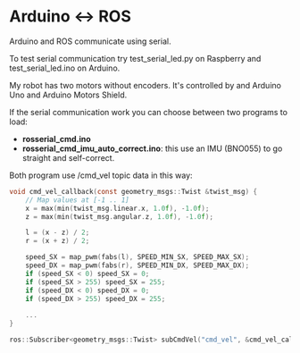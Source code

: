 # Arduino <-> ROS

Arduino and ROS communicate using serial.

To test serial communication try test_serial_led.py on Raspberry and test_serial_led.ino on Arduino.

My robot has two motors without encoders. It's controlled by and Arduino Uno and Arduino Motors Shield.


If the serial communication work you can choose between two programs to load:
 - **rosserial_cmd.ino**
 - **rosserial_cmd_imu_auto_correct.ino**: this use an IMU (BNO055) to go straight and self-correct.
 
Both program use /cmd_vel topic data in this way:
 
```c
void cmd_vel_callback(const geometry_msgs::Twist &twist_msg) {
	// Map values at [-1 .. 1]
	x = max(min(twist_msg.linear.x, 1.0f), -1.0f);
	z = max(min(twist_msg.angular.z, 1.0f), -1.0f);

	l = (x - z) / 2;
	r = (x + z) / 2;

	speed_SX = map_pwm(fabs(l), SPEED_MIN_SX, SPEED_MAX_SX);
	speed_DX = map_pwm(fabs(r), SPEED_MIN_DX, SPEED_MAX_DX);
	if (speed_SX < 0) speed_SX = 0;
	if (speed_SX > 255) speed_SX = 255;
	if (speed_DX < 0) speed_DX = 0;
	if (speed_DX > 255) speed_DX = 255;
	
	...
}

ros::Subscriber<geometry_msgs::Twist> subCmdVel("cmd_vel", &cmd_vel_callback);
```
